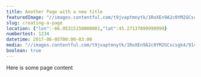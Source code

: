```yaml
---
title: Another Page with a new title
featuredImage: "//images.contentful.com/t9jvaptmnytk/1RoXEn9A2c0YM2GCscsgk4/914d7d3a1c19e2b5344333f3348bfd32/IMG_0153.JPG"
slug: creating-a-page
location: {"lon":-66.05315150000001,"lat":45.27137099999999}
numbertest: 1234
datetime: 2017-06-05T00:00-03:00
media: "//images.contentful.com/t9jvaptmnytk/1RoXEn9A2c0YM2GCscsgk4/914d7d3a1c19e2b5344333f3348bfd32/IMG_0153.JPG"
boolean: true
---
```

Here is some page content
